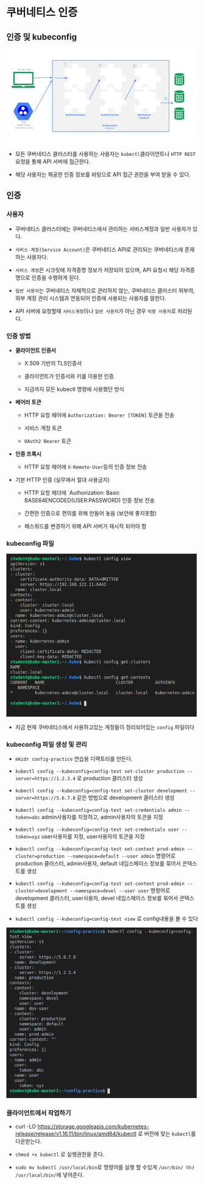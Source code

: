 # 쿠버네티스 인증
## 인증 및 kubeconfig

<img src="https://github.com/hyunseungbin9408/CCCR_experience/blob/master/png/Container_Kubernetes_Anthentication.png" alt="drawing" width="600"/>

+ 모든 쿠버네티스 클러스터를 사용하는 사용자는 `kubectl`클라이언트나 `HTTP REST` 요청을 통해 API 서버에 접근한다.

+ 해당 사용자는 제공한 인증 정보를 바탕으로 API 접근 권한을 부여 받을 수 있다.

## 인증
### 사용자

+ 쿠버네티스 클러스터에는 쿠버네티스에서 관리하는 서비스계정과 일반 사용자가 있다.

+ `서비스 계정(Service Account)`은 쿠버네티스 API로 관리되는 쿠버네티스에 존재하는 사용자다.

+ `서비스 계정`은 시크릿에 자격증명 정보가 저장되어 있으며, API 요청시 해당 자격증명으로 인증을 수행하게 된다.

+ `일반 사용자`는 쿠버네티스 자체적으로 관리하지 않는, 쿠버네티스 클러스터 외부의, 외부 계정 관리 시스템과 연동되어 인증에 사용되는 사용자를 말한다.

+ API 서버에 요청할때 `서비스계정`이나 `일반 사용자`가 아닌 경우 `익명 사용자`로 처리된다.

### 인증 방법
+ **클라이언트 인증서**

  + X.509 기반의 TLS인증서
  
  + 클라이언트가 인증서와 키를 이용한 인증
  
  + 지금까지 모든 kubectl 명령에 사용했던 방식

+ **베어러 토큰**

  + HTTP 요청 헤어에 `Authorization: Bearer [TOKEN]` 토큰을 전송
  
  + 서비스 계정 토큰
  
  + `OAuth2 Bearer` 토큰

+ **인증 프록시**

  + HTTP 요청 헤어에 `X-Remote-User`등의 인증 정보 전송
  
+ 기본 HTTP 인증 (실무에서 절대 사용금지)
  
  + HTTP 요청 헤더에 `Authorization: Basic BASE64ENCODED(USER:PASSWORD) 인증 정보 전송
  
  + 간편한 인증으로 편의를 위해 만들어 놓음 (보안에 좋지못함)
  
  + 패스워드를 변경하기 위해 API 서버가 재시작 되어야 함
  
### kubeconfig 파일

<img src="https://github.com/hyunseungbin9408/CCCR_experience/blob/master/png/Container_Kubernetes_Anthentication_current_config.png" alt="drawing" width="500"/>

+ 지금 현재 쿠버네티스에서 사용하고있는 계정들이 정리되어있는 `config` 파일이다

### kubeconfig 파일 생성 및 관리

+ `mkidr config-practice` 연습용 디렉토리를 만든다.

+ `kubectl config --kubeconfig=config-test set-cluster production --server=https://1.2.3.4` 로 production 클러스터 생성

+ `kubectl config --kubeconfig=config-test set-cluster development --server=https://5.6.7.8` 같은 방법으로 development 클러스터 생성

+ `kubectl config --kubeconfig=config-test set-credentials admin --token=abc` admin사용자를 지정하고, admin사용자의 토큰을 지정

+ `kubectl config --kubeconfig=config-test set-credentials user --token=xyz` user사용자를 지정, user사용자의 토큰을 지정

+ `kubectl config --kubeconfig=config-test set-context prod-admin --cluster=production --namespace=default --user admin` 명령어로 production 클러스터, admin사용자, default 네임스페이스 정보를 묶어서 콘텍스트를 생성

+ `kubectl config --kubeconfig=config-test set-context prod-admin --cluster=development --namespace=devel --user user` 명령어로 development 클러스터, user사용자, devel 네임스페이스 정보를 묶어서 콘텍스트를 생성

+ `kubectl config --kubeconfig=config-test view` 로 config내용을 볼 수 있다

<img src="https://github.com/hyunseungbin9408/CCCR_experience/blob/master/png/Container_Kubernetes_Anthentication_current_config_view.png" alt="drawing" width="500"/>

### 클라이언트에서 작업하기

+ curl -LO https://storage.googleapis.com/kubernetes-release/release/v1.16.11/bin/linux/amd64/kubectl 로 버전에 맞는 `kubectl`를 다운받는다.

+ `chmod +x kubectl` 로 실행권한을 준다.

+ `sudo mv kubectl /usr/local/bin`로 명령어를 실행 할 수있게 `/usr/bin/ 이나 /usr/local/bin/`에 넣어준다.
